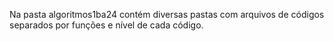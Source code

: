 Na pasta algoritmos1ba24 contém diversas pastas com arquivos de códigos separados por funções e nível de cada código.
